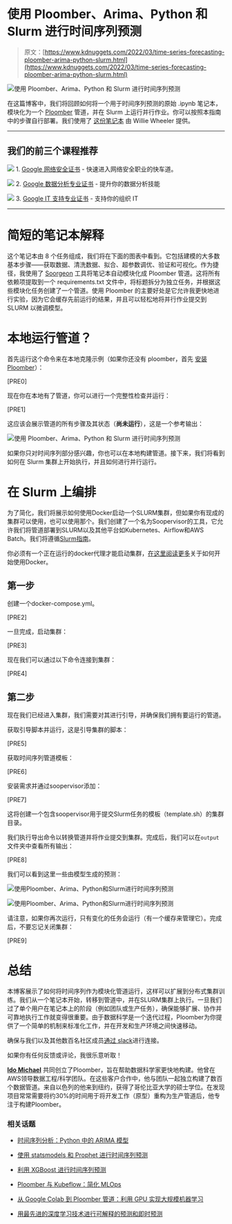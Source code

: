 # 使用 Ploomber、Arima、Python 和 Slurm 进行时间序列预测

> 原文：[https://www.kdnuggets.com/2022/03/time-series-forecasting-ploomber-arima-python-slurm.html](https://www.kdnuggets.com/2022/03/time-series-forecasting-ploomber-arima-python-slurm.html)

![使用 Ploomber、Arima、Python 和 Slurm 进行时间序列预测](../Images/294263a827d6c7340aedc7571d2a26c7.png)

在这篇博客中，我们将回顾如何将一个用于时间序列预测的原始 .ipynb 笔记本，模块化为一个 [Ploomber](https://ploomber.io/) 管道，并在 Slurm 上运行并行作业。你可以按照本指南中的步骤自行部署。我们使用了 [这份笔记本](https://github.com/williewheeler/time-series-demos/blob/master/arima/arima-python.ipynb) 由 Willie Wheeler 提供。

* * *

## 我们的前三个课程推荐

![](../Images/0244c01ba9267c002ef39d4907e0b8fb.png) 1\. [Google 网络安全证书](https://www.kdnuggets.com/google-cybersecurity) - 快速进入网络安全职业的快车道。

![](../Images/e225c49c3c91745821c8c0368bf04711.png) 2\. [Google 数据分析专业证书](https://www.kdnuggets.com/google-data-analytics) - 提升你的数据分析技能

![](../Images/0244c01ba9267c002ef39d4907e0b8fb.png) 3\. [Google IT 支持专业证书](https://www.kdnuggets.com/google-itsupport) - 支持你的组织 IT

* * *

# 简短的笔记本解释

这个笔记本由 8 个任务组成，我们将在下面的图表中看到。它包括建模的大多数基本步骤——获取数据、清洗数据、拟合、超参数调优、验证和可视化。作为捷径，我使用了 [Soorgeon](https://github.com/ploomber/soorgeon) 工具将笔记本自动模块化成 Ploomber 管道。这将所有依赖项提取到一个 requirements.txt 文件中，将标题拆分为独立任务，并根据这些模块化任务创建了一个管道。使用 Ploomber 的主要好处是它允许我更快地进行实验，因为它会缓存先前运行的结果，并且可以轻松地将并行作业提交到 SLURM 以微调模型。

# 本地运行管道？

首先运行这个命令来在本地克隆示例（如果你还没有 ploomber，首先 [安装 Ploomber](https://docs.ploomber.io/en/latest/get-started/install.html)）：

[PRE0]

现在你在本地有了管道，你可以进行一个完整性检查并运行：

[PRE1]

这应该会展示管道的所有步骤及其状态（**尚未运行**），这是一个参考输出：

![使用 Ploomber、Arima、Python 和 Slurm 进行时间序列预测](../Images/309db41925bceccb5caf11bd03a40c1f.png)

如果你只对时间序列部分感兴趣，你也可以在本地构建管道。接下来，我们将看到如何在 Slurm 集群上开始执行，并且如何进行并行运行。

# 在 Slurm 上编排

为了简化，我们将展示如何使用Docker启动一个SLURM集群，但如果你有现成的集群可以使用，也可以使用那个。我们创建了一个名为Soopervisor的工具，它允许我们将管道部署到SLURM以及其他平台如Kubernetes、Airflow和AWS Batch。我们将遵循[Slurm指南](https://soopervisor.readthedocs.io/en/latest/tutorials/slurm.html)。

你必须有一个正在运行的docker代理才能启动集群，[在这里阅读更多](https://docs.docker.com/get-docker/)关于如何开始使用Docker。

## 第一步

创建一个docker-compose.yml。

[PRE2]

一旦完成，启动集群：

[PRE3]

现在我们可以通过以下命令连接到集群：

[PRE4]

## 第二步

现在我们已经进入集群，我们需要对其进行引导，并确保我们拥有要运行的管道。

获取引导脚本并运行，这是引导集群的脚本：

[PRE5]

获取时间序列管道模板：

[PRE6]

安装需求并通过soopervisor添加：

[PRE7]

这将创建一个包含soopervisor用于提交Slurm任务的模板（template.sh）的集群目录。

我们执行导出命令以转换管道并将作业提交到集群。完成后，我们可以在`output`文件夹中查看所有输出：

[PRE8]

我们可以看到这里一些由模型生成的预测：

![使用Ploomber、Arima、Python和Slurm进行时间序列预测](../Images/7728da87e41838b878859dbf34b88ebd.png)

![使用Ploomber、Arima、Python和Slurm进行时间序列预测](../Images/14df096bc7bbac6d21e96a951f560a2a.png)

请注意，如果你再次运行，只有变化的任务会运行（有一个缓存来管理它）。完成后，不要忘记关闭集群：

[PRE9]

# 总结

本博客展示了如何将时间序列作为模块化管道运行，这样可以扩展到分布式集群训练。我们从一个笔记本开始，转移到管道中，并在SLURM集群上执行。一旦我们过了单个用户在笔记本上的阶段（例如团队或生产任务），确保能够扩展、协作并可靠地执行工作就变得很重要。由于数据科学是一个迭代过程，Ploomber为你提供了一个简单的机制来标准化工作，并在开发和生产环境之间快速移动。

确保与我们以及其他数百名社区成员[通过 slack](https://ploomber.io/community)进行连接。

如果你有任何反馈或评论，我很乐意听取！

**[Ido Michael](https://www.linkedin.com/in/ido-michael/)** 共同创立了Ploomber，旨在帮助数据科学家更快地构建。他曾在AWS领导数据工程/科学团队。在这些客户合作中，他与团队一起独立构建了数百个数据管道。来自以色列的他来到纽约，获得了哥伦比亚大学的硕士学位。在发现项目常常需要将约30%的时间用于将开发工作（原型）重构为生产管道后，他专注于构建Ploomber。

### 相关话题

+   [时间序列分析：Python 中的 ARIMA 模型](https://www.kdnuggets.com/2023/08/times-series-analysis-arima-models-python.html)

+   [使用 statsmodels 和 Prophet 进行时间序列预测](https://www.kdnuggets.com/2023/03/time-series-forecasting-statsmodels-prophet.html)

+   [利用 XGBoost 进行时间序列预测](https://www.kdnuggets.com/2023/08/leveraging-xgboost-timeseries-forecasting.html)

+   [Ploomber 与 Kubeflow：简化 MLOps](https://www.kdnuggets.com/2022/02/ploomber-kubeflow-mlops-easier.html)

+   [从 Google Colab 到 Ploomber 管道：利用 GPU 实现大规模机器学习](https://www.kdnuggets.com/2022/03/google-colab-ploomber-pipeline-ml-scale-gpus.html)

+   [用最先进的深度学习技术进行可解释的预测和即时预测](https://www.kdnuggets.com/2021/12/sota-explainable-forecasting-and-nowcasting.html)

